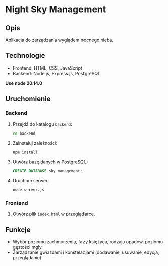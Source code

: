 # Night Sky Management

## Opis
Aplikacja do zarządzania wyglądem nocnego nieba.

## Technologie
- Frontend: HTML, CSS, JavaScript
- Backend: Node.js, Express.js, PostgreSQL

**Use node 20.14.0**

## Uruchomienie
### Backend
1. Przejdź do katalogu `backend`:
    ```bash
    cd backend
    ```
2. Zainstaluj zależności:
    ```bash
    npm install
    ```
3. Utwórz bazę danych w PostgreSQL:
    ```sql
    CREATE DATABASE sky_management;
    ```
4. Uruchom serwer:
    ```bash
    node server.js
    ```

### Frontend
1. Otwórz plik `index.html` w przeglądarce.

## Funkcje
- Wybór poziomu zachmurzenia, fazy księżyca, rodzaju opadów, poziomu gęstości mgły.
- Zarządzanie gwiazdami i konstelacjami (dodawanie, usuwanie, edycja, przeglądanie).
